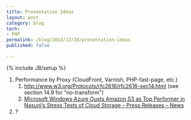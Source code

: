```yaml
---
title: Presentation Ideas
layout: post
category: blog
tech:
- PHP
permalink: /blog/2013/12/20/presentation-ideas
published: false

---
```

{% include JB/setup %}
<div id="node-307" class="node node-blog node-promoted node-unpublished">
  <div class="content clearfix">
    <div class="field field-name-body field-type-text-with-summary field-label-hidden"><div class="field-items"><div class="field-item even"><ol><li>
		Performance by Proxy (CloudFront, Varnish, PHP-fast-page, etc.)
		<ol><li>
				<a href="http://www.w3.org/Protocols/rfc2616/rfc2616-sec14.html">http://www.w3.org/Protocols/rfc2616/rfc2616-sec14.html</a> (see section 14.9 for "no-transform")</li>
			<li>
				<a href="http://www.nasuni.com/news/press_releases/71-microsoft_windows_azure_ousts_amazon_s3_as_top">Microsoft Windows Azure Ousts Amazon S3 as Top Performer in Nasuni’s Stress Tests of Cloud Storage – Press Releases – News</a></li>
		</ol></li>
	<li>
		?</li>
</ol></div></div></div>  </div>
</div>
